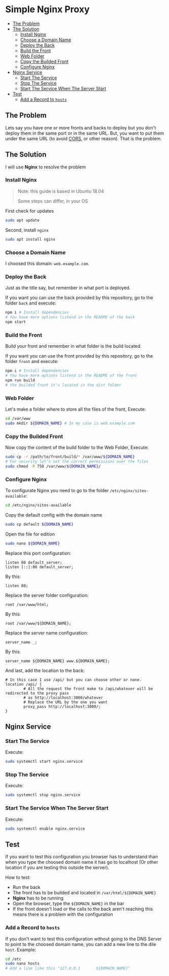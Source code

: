 # Simple Nginx Proxy <!-- omit in toc -->
- [The Problem](#the-problem)
- [The Solution](#the-solution)
  - [Install Nginx](#install-nginx)
  - [Choose a Domain Name](#choose-a-domain-name)
  - [Deploy the Back](#deploy-the-back)
  - [Build the Front](#build-the-front)
  - [Web Folder](#web-folder)
  - [Copy the Builded Front](#copy-the-builded-front)
  - [Configure Nginx](#configure-nginx)
- [Nginx Service](#nginx-service)
  - [Start The Service](#start-the-service)
  - [Stop The Service](#stop-the-service)
  - [Start The Service When The Server Start](#start-the-service-when-the-server-start)
- [Test](#test)
  - [Add a Record to `hosts`](#add-a-record-to-hosts)

## The Problem

Lets say you have one or more fronts and backs to deploy but you don't deploy them in the same port or in the same URL. But, you want to put them under the same URL (to avoid [CORS](https://developer.mozilla.org/en-US/docs/Web/HTTP/CORS), or other reason). That is the problem.


## The Solution

I will use **Nginx** to resolve the problem


### Install Nginx

> Note: this guide is based in Ubuntu 18.04
> 
> Some steps can differ, in your OS


First check for updates

```bash
sudo apt update
```

Second, install `nginx`

```bash
sudo apt install nginx
```


### Choose a Domain Name

I choosed this domain: `web.example.com`.


### Deploy the Back

Just as the title say, but remember in what port is deployed. 

If you want you can use the back provided by this repository, go to the folder `back` and execute:

```bash
npm i # Install dependencies
# You have more options listend in the README of the back
npm start
```


### Build the Front

Build your front and remember in what folder is the build located.

If you want you can use the front provided by this repository, go to the folder `front` and execute:

```bash
npm i # Install dependencies
# You have more options listend in the README of the front
npm run build
# the builded front it's located in the dist folder
```


### Web Folder

Let's make a folder where to store all the files of the front, Execute:

```bash
cd /var/www
sudo mkdir ${DOMAIN_NAME} # In my case is web.example.com
```


### Copy the Builded Front

Now copy the content of the build folder to the Web Folder, Execute:

```bash
sudo cp -r /path/to/front/build/* /var/www/${DOMAIN_NAME}
# For security let's set the correct permissions over the files
sudo chmod -R 750 /var/www/${DOMAIN_NAME}/
```


### Configure Nginx

To configurate Nginx you need to go to the folder `/etc/nginx/sites-available`:

```bash
cd /etc/nginx/sites-available
```

Copy the default config with the domain name

```bash
sudo cp default ${DOMAIN_NAME}
```

Open the file for edition

```bash
sudo nano ${DOMAIN_NAME}
```

Replace this port configuration:

```nginx
listen 80 default_server;
listen [::]:80 default_server;
```

By this: 

```nginx
listen 80;
```

Replace the server folder configuration:

```nginx
root /var/www/html;
```

By this:

```nginx
root /var/www/${DOMAIN_NAME};
```

Replace the server name configuration:

```nginx
server_name _;
```

By this:

```nginx
server_name ${DOMAIN_NAME} www.${DOMAIN_NAME};
```

And last, add the location to the back:

```nginx
# In this case I use /api/ but you can choose other or none.
location /api/ {
        # All the request the front make to /api/whatever will be redirected to the proxy pass
        # as http://localhost:3000/whatever
        # Replace the URL by the one you want
        proxy_pass http://localhost:3000/;
}
```

## Nginx Service

### Start The Service

Execute:

```bash
sudo systemctl start nginx.service
```

### Stop The Service

Execute:

```bash
sudo systemctl stop nginx.service
```

### Start The Service When The Server Start

Execute:

```bash
sudo systemctl enable nginx.service
```


## Test

If you want to test this configuration you browser has to understand than when you type the choosed domain name it has go to localhost (Or other location if you are testing this outside the server).

How to test:

- Run the back
- The front has to be builded and located in `/var/html/${DOMAIN_NAME}`
- **Nginx** has to be running
- Open the browser, type the `${DOMAIN_NAME}` in the bar
- If the front doesn't load or the calls to the back aren't reaching this means there is a problem with the configuration

### Add a Record to `hosts`

If you don't want to test this configuration without going to the DNS Server to point to the choosed domain name, you can add a new line to the dile `host`. Example:

```bash
cd /etc
sudo nano hosts
# Add a line like this "127.0.0.1       ${DOMAIN_NAME}"
```

